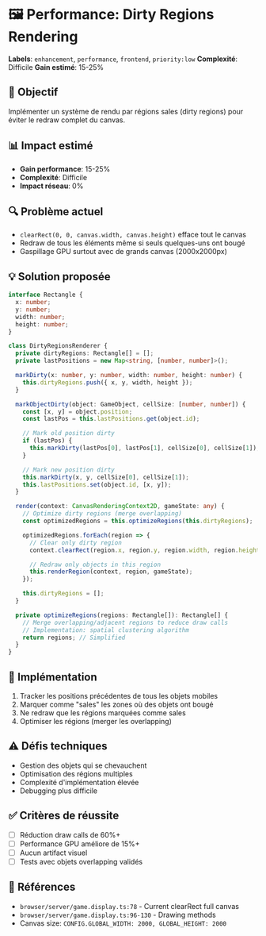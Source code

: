 # 🖼️ Performance: Dirty Regions Rendering

**Labels**: `enhancement`, `performance`, `frontend`, `priority:low`
**Complexité**: Difficile
**Gain estimé**: 15-25%

## 🎯 Objectif
Implémenter un système de rendu par régions sales (dirty regions) pour éviter le redraw complet du canvas.

## 📊 Impact estimé
- **Gain performance**: 15-25%
- **Complexité**: Difficile
- **Impact réseau**: 0%

## 🔍 Problème actuel
- `clearRect(0, 0, canvas.width, canvas.height)` efface tout le canvas
- Redraw de tous les éléments même si seuls quelques-uns ont bougé
- Gaspillage GPU surtout avec de grands canvas (2000x2000px)

## 💡 Solution proposée
```typescript
interface Rectangle {
  x: number;
  y: number;
  width: number;
  height: number;
}

class DirtyRegionsRenderer {
  private dirtyRegions: Rectangle[] = [];
  private lastPositions = new Map<string, [number, number]>();

  markDirty(x: number, y: number, width: number, height: number) {
    this.dirtyRegions.push({ x, y, width, height });
  }

  markObjectDirty(object: GameObject, cellSize: [number, number]) {
    const [x, y] = object.position;
    const lastPos = this.lastPositions.get(object.id);

    // Mark old position dirty
    if (lastPos) {
      this.markDirty(lastPos[0], lastPos[1], cellSize[0], cellSize[1]);
    }

    // Mark new position dirty
    this.markDirty(x, y, cellSize[0], cellSize[1]);
    this.lastPositions.set(object.id, [x, y]);
  }

  render(context: CanvasRenderingContext2D, gameState: any) {
    // Optimize dirty regions (merge overlapping)
    const optimizedRegions = this.optimizeRegions(this.dirtyRegions);

    optimizedRegions.forEach(region => {
      // Clear only dirty region
      context.clearRect(region.x, region.y, region.width, region.height);

      // Redraw only objects in this region
      this.renderRegion(context, region, gameState);
    });

    this.dirtyRegions = [];
  }

  private optimizeRegions(regions: Rectangle[]): Rectangle[] {
    // Merge overlapping/adjacent regions to reduce draw calls
    // Implementation: spatial clustering algorithm
    return regions; // Simplified
  }
}
```

## 🔧 Implémentation
1. Tracker les positions précédentes de tous les objets mobiles
2. Marquer comme "sales" les zones où des objets ont bougé
3. Ne redraw que les régions marquées comme sales
4. Optimiser les régions (merger les overlapping)

## ⚠️ Défis techniques
- Gestion des objets qui se chevauchent
- Optimisation des régions multiples
- Complexité d'implémentation élevée
- Debugging plus difficile

## ✅ Critères de réussite
- [ ] Réduction draw calls de 60%+
- [ ] Performance GPU améliore de 15%+
- [ ] Aucun artifact visuel
- [ ] Tests avec objets overlapping validés

## 🔗 Références
- `browser/server/game.display.ts:78` - Current clearRect full canvas
- `browser/server/game.display.ts:96-130` - Drawing methods
- Canvas size: `CONFIG.GLOBAL_WIDTH: 2000, GLOBAL_HEIGHT: 2000`